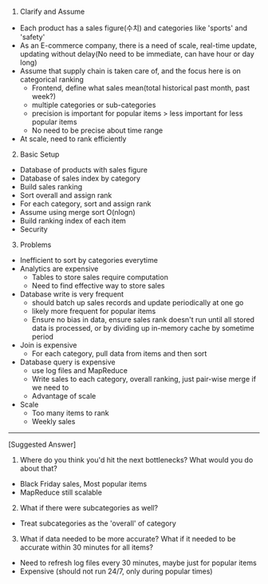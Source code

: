 1. Clarify and Assume
- Each product has a sales figure(수치) and categories like 'sports' and 'safety'
- As an E-commerce company, there is a need of scale, real-time update, updating without delay(No need to be immediate, can have hour or day long)
- Assume that supply chain is taken care of, and the focus here is on categorical ranking
    - Frontend, define what sales mean(total historical past month, past week?)
    - multiple categories or sub-categories
    - precision is important for popular items > less important for less popular items
    - No need to be precise about time range
- At scale, need to rank efficiently

2. Basic Setup
- Database of products with sales figure
- Database of sales index by category
- Build sales ranking
- Sort overall and assign rank
- For each category, sort and assign rank
- Assume using merge sort O(nlogn)
- Build ranking index of each item
- Security

3. Problems
- Inefficient to sort by categories everytime
- Analytics are expensive
    - Tables to store sales require computation
    - Need to find effective way to store sales
- Database write is very frequent
    - should batch up sales records and update periodically at one go
    - likely more frequent for popular items
    - Ensure no bias in data, ensure sales rank doesn't run until all stored data is processed, or by dividing up in-memory cache by sometime period
- Join is expensive
    - For each category, pull data from items and then sort
- Database query is expensive
    - use log files and MapReduce
    - Write sales to each category, overall ranking, just pair-wise merge if we need to
    - Advantage of scale
- Scale
    - Too many items to rank
    - Weekly sales

-----------------

[Suggested Answer]

1. Where do you think you'd hit the next bottlenecks? What would you do about that?
- Black Friday sales, Most popular items
- MapReduce still scalable

2. What if there were subcategories as well?
- Treat subcategories as the 'overall' of category

3. What if data needed to be more accurate? What if it needed to be accurate within 30 minutes for all items?
- Need to refresh log files every 30 minutes, maybe just for popular items
- Expensive (should not run 24/7, only during popular times)